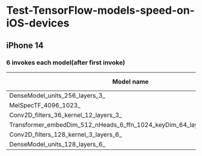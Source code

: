 # Test-TensorFlow-models-speed-on-iOS-devices



## iPhone 14
### 6 invokes each model(after first invoke)
|                               Model name                                |CoreML-CPU|CoreML-CPU&GPU|CoreML-All|CoreML-CPU&NeuralEngine|Tflite-CPU|Tflite-GPU|
|-------------------------------------------------------------------------|----------|--------------|----------|-----------------------|----------|----------|
|DenseModel_units_256_layers_3_                                           |0.1/<0.1  |0.2/<0.1      |0.3/<0.1  |0.3/0.1                |0.1/<0.1  |NaN       |
|MelSpecTF_4096_1023_                                                     |8.6/0.1   |9.1/0.3       |8.6/0.1   |8.6/0.1                |19.5/1.1  |-/-       |
|Conv2D_filters_36_kernel_12_layers_3_                                    |4.7/0.2   |12.3/2.3      |1.2/0.1   |1.2/0.2                |79.1/0.7  |15.3/3.4  |
|Transformer_embedDim_512_nHeads_6_ffn_1024_keyDim_64_layers_8_deLayers_8_|13.3/1.8  |165.3/2.9     |2.6/0.2   |2.5/0.2                |18.0/0.8  |-/-       |
|Conv2D_filters_128_kernel_3_layers_6_                                    |9.6/2.9   |12.5/3.1      |1.6/0.2   |1.4/0.1                |88.2/0.7  |17.8/4.0  |
|DenseModel_units_128_layers_6_                                           |0.1/<0.1  |0.3/0.1       |0.3/0.1   |0.4/0.1                |0.1/<0.1  |nan       |












